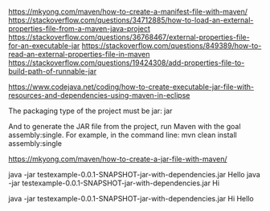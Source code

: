 https://mkyong.com/maven/how-to-create-a-manifest-file-with-maven/
https://stackoverflow.com/questions/34712885/how-to-load-an-external-properties-file-from-a-maven-java-project
https://stackoverflow.com/questions/36768467/external-properties-file-for-an-executable-jar
https://stackoverflow.com/questions/849389/how-to-read-an-external-properties-file-in-maven
https://stackoverflow.com/questions/19424308/add-properties-file-to-build-path-of-runnable-jar


https://www.codejava.net/coding/how-to-create-executable-jar-file-with-resources-and-dependencies-using-maven-in-eclipse

The packaging type of the project must be jar: <packaging>jar</packaging>


And to generate the JAR file from the project, run Maven with the goal assembly:single. For example, in the command line:
mvn clean install assembly:single


https://mkyong.com/maven/how-to-create-a-jar-file-with-maven/



java -jar testexample-0.0.1-SNAPSHOT-jar-with-dependencies.jar Hello
java -jar testexample-0.0.1-SNAPSHOT-jar-with-dependencies.jar Hi

java -jar testexample-0.0.1-SNAPSHOT-jar-with-dependencies.jar Hi Hello
